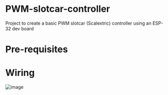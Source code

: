 # PWM-slotcar-controller
Project to create a basic PWM slotcar (Scalextric) controller using an ESP-32 dev board

# Pre-requisites

# Wiring
![image](https://user-images.githubusercontent.com/58425116/223134441-7aa8caa7-0ec4-4615-9a27-9f6ee6811057.png)
